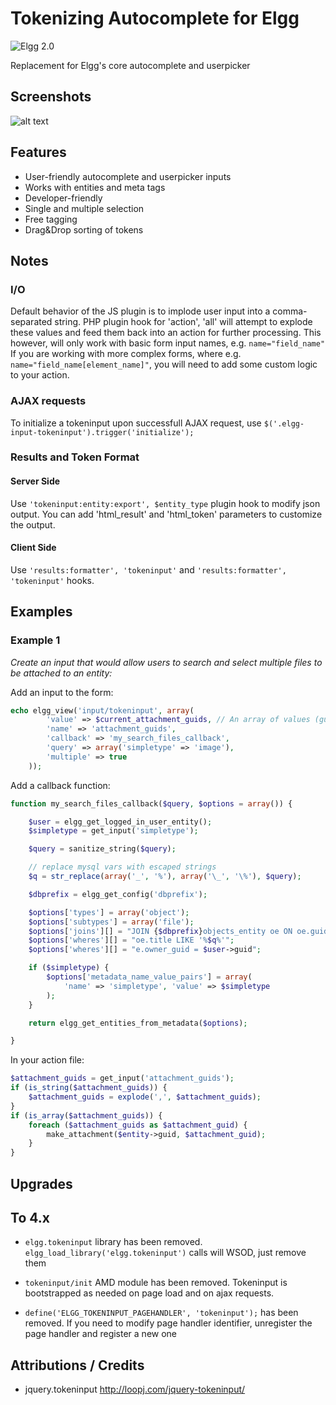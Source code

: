 Tokenizing Autocomplete for Elgg
================================
![Elgg 2.0](https://img.shields.io/badge/Elgg-2.0.x-orange.svg?style=flat-square)

Replacement for Elgg's core autocomplete and userpicker

## Screenshots ##
![alt text](https://raw.github.com/hypeJunction/elgg_tokeninput/master/screenshots/tokeninput.png "Tokeninput")

## Features ##

* User-friendly autocomplete and userpicker inputs
* Works with entities and meta tags
* Developer-friendly
* Single and multiple selection
* Free tagging
* Drag&Drop sorting of tokens

## Notes ##

### I/O ###
Default behavior of the JS plugin is to implode user input into a comma-separated string.
PHP plugin hook for 'action', 'all' will attempt to explode these values
and feed them back into an action for further processing. This however,
will only work with basic form input names, e.g. ```name="field_name"```
If you are working with more complex forms, where e.g. ```name="field_name[element_name]"```,
you will need to add some custom logic to your action.

### AJAX requests ###
To initialize a tokeninput upon successfull AJAX request, use
``` $('.elgg-input-tokeninput').trigger('initialize'); ```

### Results and Token Format ###

#### Server Side ####
Use ```'tokeninput:entity:export', $entity_type``` plugin hook to modify json output.
You can add 'html_result' and 'html_token' parameters to customize the output.

#### Client Side ####
Use ```'results:formatter', 'tokeninput'``` and ```'results:formatter', 'tokeninput'```
hooks.

## Examples ###

### Example 1 ###

*Create an input that would allow users to search and select multiple files to be attached to an entity:*

Add an input to the form:

```php
echo elgg_view('input/tokeninput', array(
		'value' => $current_attachment_guids, // An array of values (guids or entities) to pre-populate the input with
		'name' => 'attachment_guids',
		'callback' => 'my_search_files_callback',
		'query' => array('simpletype' => 'image'),
		'multiple' => true
	));
```

Add a callback function:

```php
function my_search_files_callback($query, $options = array()) {

	$user = elgg_get_logged_in_user_entity();
	$simpletype = get_input('simpletype');

	$query = sanitize_string($query);

	// replace mysql vars with escaped strings
	$q = str_replace(array('_', '%'), array('\_', '\%'), $query);

	$dbprefix = elgg_get_config('dbprefix');

	$options['types'] = array('object');
	$options['subtypes'] = array('file');
	$options['joins'][] = "JOIN {$dbprefix}objects_entity oe ON oe.guid = e.guid";
	$options['wheres'][] = "oe.title LIKE '%$q%'";
	$options['wheres'][] = "e.owner_guid = $user->guid";

	if ($simpletype) {
		$options['metadata_name_value_pairs'] = array(
			'name' => 'simpletype', 'value' => $simpletype
		);
	}

	return elgg_get_entities_from_metadata($options);

}
```

In your action file:

```php
$attachment_guids = get_input('attachment_guids');
if (is_string($attachment_guids)) {
	$attachment_guids = explode(',', $attachment_guids);
}
if (is_array($attachment_guids)) {
	foreach ($attachment_guids as $attachment_guid) {
		make_attachment($entity->guid, $attachment_guid);
	}
}
```


## Upgrades

## To 4.x

* `elgg.tokeninput` library has been removed. `elgg_load_library('elgg.tokeninput')` calls will WSOD,
just remove them

* `tokeninput/init` AMD module has been removed. Tokeninput is bootstrapped as needed on page load and on ajax requests.

* `define('ELGG_TOKENINPUT_PAGEHANDLER', 'tokeninput');` has been removed. If you need to modify
page handler identifier, unregister the page handler and register a new one


## Attributions / Credits ##

* jquery.tokeninput http://loopj.com/jquery-tokeninput/